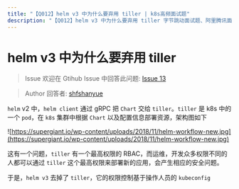 ```yaml
---
title: "【Q012】helm v3 中为什么要弃用 tiller | k8s高频面试题"
description: "【Q012】helm v3 中为什么要弃用 tiller 字节跳动面试题、阿里腾讯面试题、美团小米面试题。"
---
```


# helm v3 中为什么要弃用 tiller

> Issue
> 欢迎在 Gtihub Issue 中回答此问题: [Issue 13](https://github.com/shfshanyue/Daily-Question/issues/13)

> Author
> 回答者: [shfshanyue](https://github.com/shfshanyue)

`helm` v2 中，`helm client` 通过 gRPC 把 `Chart` 交给 `tiller`。`tiller` 是 k8s 中的一个 `pod`，在 `k8s` 集群中根据 `Chart` 以及配置信息部署资源，架构图如下

![https://supergiant.io/wp-content/uploads/2018/11/helm-workflow-new.jpg](https://supergiant.io/wp-content/uploads/2018/11/helm-workflow-new.jpg)

这有一个问题，`tiller` 有一个最高权限的 RBAC，而运维，开发众多权限不同的人都可以通过 `tiller` 这个最高权限来部署新的应用，会产生相应的安全问题。

于是，`helm v3` 去掉了 `tiller`，它的权限控制基于操作人员的 `kubeconfig`
